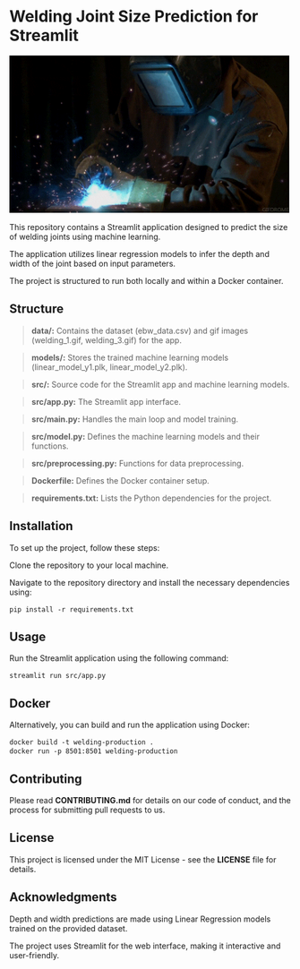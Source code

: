 # Welding Joint Size Prediction for Streamlit

![Welding](https://raw.githubusercontent.com/Dimildizio/Welding/main/production/data/welding_1.gif)


This repository contains a Streamlit application designed to predict the size of welding joints using machine learning. 

The application utilizes linear regression models to infer the depth and width of the joint based on input parameters. 

The project is structured to run both locally and within a Docker container.


## Structure

> **data/:** Contains the dataset (ebw_data.csv) and gif images (welding_1.gif, welding_3.gif) for the app.

> **models/:** Stores the trained machine learning models (linear_model_y1.plk, linear_model_y2.plk).

> **src/:** Source code for the Streamlit app and machine learning models.

> **src/app.py:** The Streamlit app interface.

> **src/main.py:** Handles the main loop and model training.

> **src/model.py:** Defines the machine learning models and their functions.

> **src/preprocessing.py:** Functions for data preprocessing.

> **Dockerfile:** Defines the Docker container setup.

> **requirements.txt:** Lists the Python dependencies for the project.


## Installation

To set up the project, follow these steps:

Clone the repository to your local machine.

Navigate to the repository directory and install the necessary dependencies using:

```
pip install -r requirements.txt
```

## Usage

Run the Streamlit application using the following command:

```
streamlit run src/app.py
```


## Docker

Alternatively, you can build and run the application using Docker:

```
docker build -t welding-production .
docker run -p 8501:8501 welding-production
```

## Contributing

Please read **CONTRIBUTING.md** for details on our code of conduct, and the process for submitting pull requests to us.

## License

This project is licensed under the MIT License - see the **LICENSE** file for details.

## Acknowledgments

Depth and width predictions are made using Linear Regression models trained on the provided dataset.

The project uses Streamlit for the web interface, making it interactive and user-friendly.
